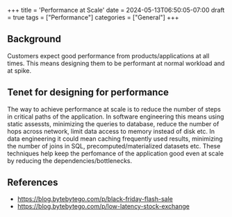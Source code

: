 +++
title = 'Performance at Scale'
date = 2024-05-13T06:50:05-07:00
draft = true
tags = ["Performance"]
categories = ["General"]
+++

## Background
Customers expect good performance from products/applications at all times. This means designing them to be performant at normal workload and at spike.

## Tenet for designing for performance
The way to achieve performance at scale is to reduce the number of steps in critical paths of the application. In software engineering this means using static assessts, minimizing the queries to database, reduce the number of hops across network, limit data access to memory instead of disk etc. In data engineering it could mean caching frequently used results, minimizing the number of joins in SQL, precomputed/materialized datasets etc. These techniques help keep the perfomance of the application good even at scale by reducing the dependencies/bottlenecks.

## References
* https://blog.bytebytego.com/p/black-friday-flash-sale
* https://blog.bytebytego.com/p/low-latency-stock-exchange
